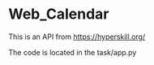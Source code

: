 # Web_Calendar

This is an API from https://hyperskill.org/

The code is located in the task/app.py
